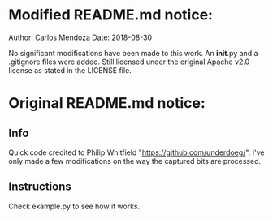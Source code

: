 Modified README.md notice:
==========================
Author: Carlos Mendoza
Date:   2018-08-30

No significant modifications have been made to this work. An __init__.py and a
.gitignore files were added. Still licensed under the original Apache v2.0
license as stated in the LICENSE file.

Original README.md notice:
==========================

Info
----
Quick code credited to Philip Whitfield  "https://github.com/underdoeg/".
I've only made a few modifications on the way the captured bits are processed.

Instructions
------------
Check example.py to see how it works.
